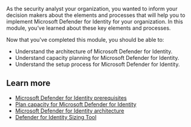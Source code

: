 As the security analyst your organization, you wanted to inform your decision makers about the elements and processes that will help you to implement Microsoft Defender for Identity for your organization. In this module, you’ve learned about these key elements and processes. 

Now that you've completed this module, you should be able to:

- Understand the architecture of Microsoft Defender for Identity.
- Understand capacity planning for Microsoft Defender for Identity.
- Understand the setup process for Microsoft Defender for Identity.

## Learn more

- [Microsoft Defender for Identity prerequisites](/defender-for-identity/prerequisites?preserve-view=true)
- [Plan capacity for Microsoft Defender for Identity](/defender-for-identity/capacity-planning?preserve-view=true)
- [Microsoft Defender for Identity architecture](/defender-for-identity/architecture?preserve-view=true)
- [Defender for Identity Sizing Tool](https://aka.ms/aatpsizingtool)
